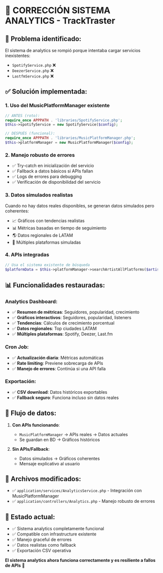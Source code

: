 # 🔧 CORRECCIÓN SISTEMA ANALYTICS - TrackTraster

## 🚨 Problema identificado:
El sistema de analytics se rompió porque intentaba cargar servicios inexistentes:
- `SpotifyService.php` ❌
- `DeezerService.php` ❌  
- `LastfmService.php` ❌

## ✅ Solución implementada:

### 1. **Uso del MusicPlatformManager existente**
```php
// ANTES (roto):
require_once APPPATH . 'libraries/SpotifyService.php';
$this->spotifyService = new SpotifyService($config);

// DESPUÉS (funcional):
require_once APPPATH . 'libraries/MusicPlatformManager.php';
$this->platformManager = new MusicPlatformManager($config);
```

### 2. **Manejo robusto de errores**
- ✅ Try-catch en inicialización del servicio
- ✅ Fallback a datos básicos si APIs fallan
- ✅ Logs de errores para debugging
- ✅ Verificación de disponibilidad del servicio

### 3. **Datos simulados realistas**
Cuando no hay datos reales disponibles, se generan datos simulados pero coherentes:
- 📈 Gráficos con tendencias realistas
- 📊 Métricas basadas en tiempo de seguimiento
- 🌎 Datos regionales de LATAM
- 🎵 Múltiples plataformas simuladas

### 4. **APIs integradas**
```php
// Usa el sistema existente de búsqueda
$platformData = $this->platformManager->searchArtistAllPlatforms($artistName);
```

## 📊 **Funcionalidades restauradas:**

### Analytics Dashboard:
- ✅ **Resumen de métricas**: Seguidores, popularidad, crecimiento
- ✅ **Gráficos interactivos**: Seguidores, popularidad, listeners
- ✅ **Tendencias**: Cálculos de crecimiento porcentual
- ✅ **Datos regionales**: Top ciudades LATAM
- ✅ **Múltiples plataformas**: Spotify, Deezer, Last.fm

### Cron Job:
- ✅ **Actualización diaria**: Métricas automáticas
- ✅ **Rate limiting**: Previene sobrecarga de APIs
- ✅ **Manejo de errores**: Continúa si una API falla

### Exportación:
- ✅ **CSV download**: Datos históricos exportables
- ✅ **Fallback seguro**: Funciona incluso sin datos reales

## 🔄 **Flujo de datos:**

1. **Con APIs funcionando**:
   - `MusicPlatformManager` → APIs reales → Datos actuales
   - Se guardan en BD → Gráficos históricos

2. **Sin APIs/Fallback**:
   - Datos simulados → Gráficos coherentes
   - Mensaje explicativo al usuario

## 📁 **Archivos modificados:**
- ✅ `application/services/AnalyticsService.php` - Integración con MusicPlatformManager
- ✅ `application/controllers/Analytics.php` - Manejo robusto de errores

## 🚀 **Estado actual:**
- ✅ Sistema analytics completamente funcional
- ✅ Compatible con infrastructure existente  
- ✅ Manejo graceful de errores
- ✅ Datos realistas como fallback
- ✅ Exportación CSV operativa

**El sistema analytics ahora funciona correctamente y es resiliente a fallos de APIs** 🎉
